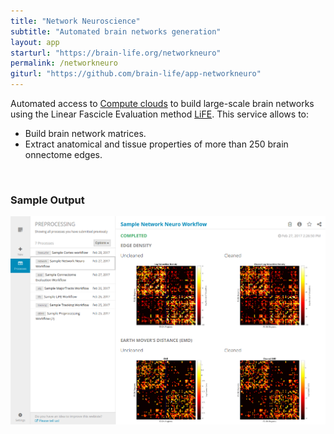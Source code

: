 ```yaml
---
title: "Network Neuroscience"
subtitle: "Automated brain networks generation"
layout: app
starturl: "https://brain-life.org/networkneuro"
permalink: /networkneuro
giturl: "https://github.com/brain-life/app-networkneuro"
---
```


Automated access to [Compute clouds](https://jetstream-cloud.org) to build large-scale brain networks using the Linear Fascicle Evaluation method [LiFE](http://francopestilli.github.io/life/). This service allows to:

* Build brain network matrices.
* Extract anatomical and tissue properties of more than 250 brain onnectome edges.

<br>
<h3>Sample Output</h3>
<center>
<img src="/images/screenshots/networkneuro.png" class="screenshot">
</center>
<br>
